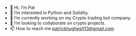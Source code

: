 - 👋 Hi, I’m Pat
- 👀 I’m interested in Python and Solidity.
- 🌱 I’m currently working on my Crypto trading bot company.
- 💞️ I’m looking to collaborate on crypto projects.
- 📫 How to reach me patrickhughes013@gmail.com

<!---
patricK09/patricK09 is a ✨ special ✨ repository because its `README.md` (this file) appears on your GitHub profile.
You can click the Preview link to take a look at your changes.
--->
